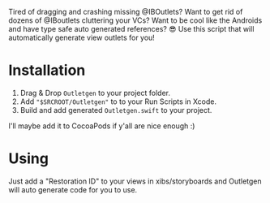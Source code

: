 
Tired of dragging and crashing missing @IBOutlets? Want to get rid of dozens of @IBoutlets cluttering your VCs? Want to be cool like the Androids and have type safe auto generated references? 😎
Use this script that will automatically generate view outlets for you!

# Installation

1. Drag & Drop `Outletgen` to your project folder.
2. Add `"$SRCROOT/Outletgen"` to to your Run Scripts in Xcode.
3. Build and add generated `Outletgen.swift` to your project.

I'll maybe add it to CocoaPods if y'all are nice enough :)

# Using

Just add a "Restoration ID" to your views in xibs/storyboards and Outletgen will auto generate code for you to use.
